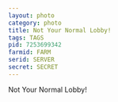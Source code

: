 ```yaml
---
layout: photo
category: photo
title: Not Your Normal Lobby!
tags: TAGS
pid: 7253699342
farmid: FARM
serid: SERVER
secret: SECRET
---
```


Not Your Normal Lobby!
